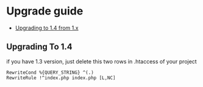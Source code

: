 # Upgrade guide
   
   - [Upgrading to 1.4 from 1.x](#upgrade-1.4)
   
   <a name="upgrade-1.4"></a>
   ## Upgrading To 1.4
   
   if you have 1.3 version, just delete this two rows in .htaccess of your project
   
   ```apacheconfig
   RewriteCond %{QUERY_STRING} ^(.)
   RewriteRule !^index.php index.php [L,NC]
   ```
